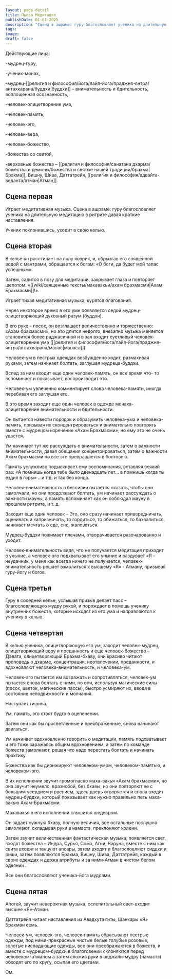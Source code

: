 ```yaml
---
layout: page-detail
title: Пьеса Медитация
publishDate: 01-01-2025
description: "Сцена в ашраме: гуру благословляет ученика на длительную медитацию в ритрите давая краткие наставления.Ученик поклонившись, уходит в свою келью..."
tags:
image:
draft: false
---
```

Действующие лица:

\-мудрец-гуру,

\-ученик-монах,

\-мудрец-[[религия и философия/йога/лайя-йога/праджня-янтра/антахкарана/буддхи|буддхи]] – внимательность и бдительность, воплощенная осознанность,

\-человек-олицетворение ума,

\-человек-память,

\-человек-эго,

\-человек-вера,

\-человек-божество,

\-божества со свитой,

\-верховные божества – [[религия и философия/санатана дхарма/божества и демоны/божества и святые нашей традиции/брахма|Брахма]], Вишну, Шива, Даттатрейя, [[религия и философия/адвайта-веданта/атман|Атман]].

## Сцена первая
Играет медитативная музыка. Сцена в ашраме: гуру благословляет ученика на длительную медитацию в ритрите давая краткие наставления.

Ученик поклонившись, уходит в свою келью.

## Сцена вторая
В келье он расстилает на полу коврик, и, обрызгав его священной водой с мантрами, обращается к богам: «О боги, да будет мой тапас успешным».

Затем, садится в позу для медитации, закрывает глаза и повторяет шепотом: «[[wiki/священные тексты/махавакьи/ахам брахмасми|Ахам Брахмасми]]!».

Играет тихая медитативная музыка, курятся благовония.

Через некоторое время в его уме появляется седой мудрец-олицетворяющий духовный разум (буддхи).

В его руке – посох, он возглашает величественно и торжественно: «Ахам брахмасми», но это длится недолго, внезапно музыка меняется становится более раджасичной и в зал входит суетливый человек-олицетворение ума ([[религия и философия/йога/лайя-йога/праджня-янтра/антахкарана/манас|манаса]]).

Человек-ум в пестрых одеждах возбужденно ходит, размахивая руками, затем начинает болтать, заглушая мудреца-буддхи.

Вслед за ним входит еще один человек-память, он все время что- то вспоминает и показывает, воспроизводит это.

Человек-ум увлеченно комментирует слова человека-памяти, иногда перебивая его заглушая его.

В это время заходит еще один человек в одежде монаха-олицетворение внимательности и бдительности.

Он пытается навести порядок и образумить человека-ума и человека-память, призывая их сконцентрироваться и внимательно повторять вместе с мудрецом изречение «Ахам Брахмасми», но ему это не очень удается.

Ум начинает тут же рассуждать о внимательности, затем о важности внимательности, давая обещания концентрироваться, затем о важности Ахам брахмасми но все это превращается в болтовню.

Память услужливо подыскивает ему воспоминания, вставляя всякий раз: «А помнишь когда тебе было двенадцать лет... а помнишь когда ты ездил в горы» …и т.д. и так без конца.

Человек-внимательность в бессилии пытается сказать, чтобы они замолчали, но они продолжают болтать, ум начинает рассуждать о важности мауны, а память вспоминает как он соблюдал мауну в прошлом ритрите, и т. д.

Заходит еще один человек – Эго, оно сразу начинает привередничать, оценивать и капризничать, то гордиться, то обижаться, то бахвалиться, начинает мечтать о еде, сне, жаловаться.

Мудрец-буддхи пожимает плечами, отворачивается разочарованно и уходит.

Человек-внимательность видя, что не получается медитация приходит в уныние, а человек-эго подхватывает его уныние и раздувает «Я – неудачник, у меня как всегда ничего не получается, человек-внимательность решает взмолиться к высшему «Я» - Атману, призывая гуру-йогу и богов.

## Сцена третья
Гуру в соседней келье, услышав призыв делает пасс – благословляющую мудру рукой, и порождает в помощь ученику внутренних божеств, которые исходят из его ума и направляются к ученику в келью.

## Сцена четвертая
В келью ученика, олицетворяющую его ум, заходит человек-мудрец, олицетворяющий веру и преданность и еще человек-божество – Дэвата, олицетворяющий Брахма-бхаву, они красиво читают проповедь о дхарме, концентрации, неотвлечении, преданности, и вдохновляют человека-внимательность, и человека-ум.

Человек-эго пытается им возражать и сопротивляться, человек-ум пытается снова болтать с ними, но они, используя магические силы (посох, цветок, магические пассы), быстро усмиряют их, вводя в состояние неподвижности и молчания.

Наступает тишина.

Ум, память, эго стоят будто в оцепенении.

Затем они как бы просветленные и преображенные, снова начинают двигаться.

Ум начинает вдохновленно говорить о медитации, память подхватывает и эго тоже заражаясь общим вдохновением, а затем по команде божеств замолкают, решая что надо перестать болтать и начинать практику.

Божества как бы дирижируют человеком-умом, человеком-памятью, и человеком-эго.

В их исполнении звучит громогласно маха-вакья «Ахам брахмасми», но она звучит неумело, вразнобой, без бхавы, но они повторяют ее с большим усердием и рвением, здесь дверь отворяется и снова входит мудрец-буддхи, который показывает как нужно правильно петь маха-вакью Ахам-Брахмасми.

Махавакья в его исполнении слышится шедевром.

Он задает нужную бхаву, полную величия, все остальные послушно замолкают, складывая руки в намастэ, преклоняют колени.

Затем звучит величественная фантастическая музыка, появляется свет, входят божества – Индра, Сурья, Сома, Агни, Варуна, вместе с ним как свита входят и танцуют апсары, затем входят и благословляют сиддхи и риши, затем появляются Брахма, Вишну, Шива, Даттатрейя, каждый в своих одеждах и держа атрибуты и за ними-Атман в чистом белом одеянии .

Все они благословляют ученика-йога мудрами.

## Сцена пятая
Апогей, звучит невероятная музыка, ослепительный свет-входит высшее «Я»-Атман.

Даттатрейя читает наставления из Авадхута гиты, Шанкары «Я» Брахман есмь.

Человек-ум, человек-эго, человек-память сбрасывают пестрые одежды, под ними-прекрасные чистые белые голубые розовые, золотые ниспадающие одежды, все они преображаются в божеств, и вместе с мудрецом-буддхи в благоговении склоняются перед человеком-атманом а затем сложив руки в анджали-мудру (намастэ) обходят его по кругу, осыпая его цветами.

Ом.
  
  
